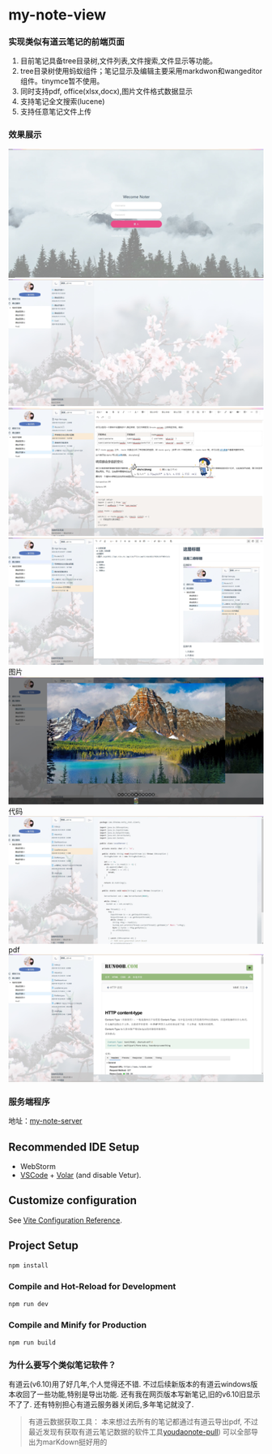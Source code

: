 # my-note-view
###  实现类似有道云笔记的前端页面
1. 目前笔记具备tree目录树,文件列表,文件搜索,文件显示等功能。
2. tree目录树使用蚂蚁组件；笔记显示及编辑主要采用markdwon和wangeditor组件。tinymce暂不使用。
3. 同时支持pdf, office(xlsx,docx),图片文件格式数据显示
4. 支持笔记全文搜索(lucene)
5. 支持任意笔记文件上传

### 效果展示
![登录](./resources/note-login.png)
![主页](./resources/main-show.png)
![wer](./resources/wer-input.png)
![md](./resources/markdown-show.png)
图片
![图片show](./resources/img-show.png)
代码
![codeshow](./resources/code-show.png)
pdf
![pdfshow](./resources/pdf-show.png)


### 服务端程序
地址：[my-note-server](https://github.com/yangmingsen/my-note-server)

## Recommended IDE Setup
- WebStorm
- [VSCode](https://code.visualstudio.com/) + [Volar](https://marketplace.visualstudio.com/items?itemName=Vue.volar) (and disable Vetur).

## Customize configuration

See [Vite Configuration Reference](https://vitejs.dev/config/).

## Project Setup

```sh
npm install
```

### Compile and Hot-Reload for Development

```sh
npm run dev
```

### Compile and Minify for Production

```sh
npm run build
```

### 为什么要写个类似笔记软件？
有道云(v6.10)用了好几年,个人觉得还不错. 不过后续新版本的有道云windows版本收回了一些功能,特别是导出功能.
还有我在网页版本写新笔记,旧的v6.10旧显示不了了. 还有特别担心有道云服务器关闭后,多年笔记就没了.


>有道云数据获取工具： 本来想过去所有的笔记都通过有道云导出pdf, 不过最近发现有获取有道云笔记数据的软件工具[youdaonote-pull](https://github.com/DeppWang/youdaonote-pull))
可以全部导出为marKdown挺好用的
